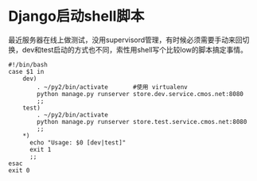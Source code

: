 # Django启动shell脚本


最近服务器在线上做测试，没用supervisord管理，有时候必须需要手动来回切换，dev和test启动的方式也不同，索性用shell写个比较low的脚本搞定事情。

```
#!/bin/bash
case $1 in
    dev)
        . ~/py2/bin/activate       #使用 virtualenv
        python manage.py runserver store.dev.service.cmos.net:8080
        ;;
    test)
        . ~/py2/bin/activate
        python manage.py runserver store.test.service.cmos.net:8080
        ;;
    *)
      echo "Usage: $0 [dev|test]"
      exit 1
      ;;
esac
exit 0
```


